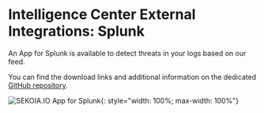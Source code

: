 # Intelligence Center External Integrations: Splunk

An App for Splunk is available to detect threats in your logs based on our feed.

You can find the download links and additional information on the dedicated [GitHub repository](https://github.com/SEKOIA-IO/SEKOIA.IO-for-Splunk).

![SEKOIA.IO App for Splunk](../../assets/intelligence_center/splunk.png){: style="width: 100%; max-width: 100%"}

